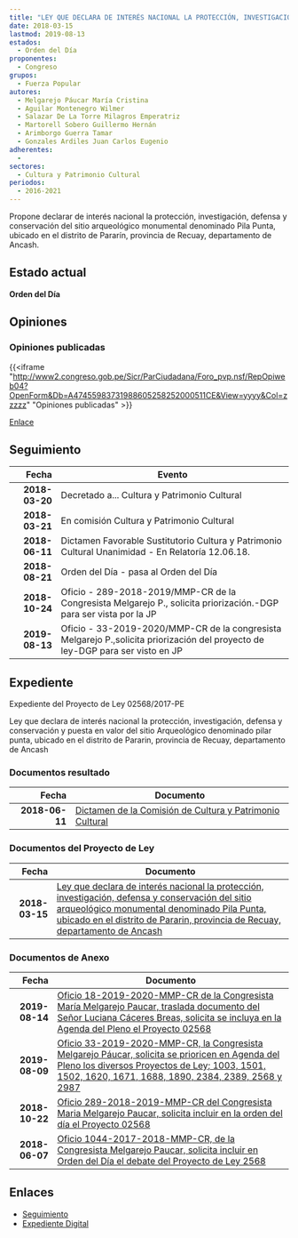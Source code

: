 ```yaml
---
title: "LEY QUE DECLARA DE INTERÉS NACIONAL LA PROTECCIÓN, INVESTIGACIÓN, DEFENSA Y CONSERVACIÓN DEL SITIO ARQUEOLÓGICO MONUMENTAL DENOMINADO PILA PUNTA, UBICADO EN EL DISTRITO DE PARARÍN, PROVINCIA DE RECUAY, DEPARTAMENTO DE ANCASH"
date: 2018-03-15
lastmod: 2019-08-13
estados: 
  - Orden del Día
proponentes: 
  - Congreso
grupos: 
  - Fuerza Popular
autores: 
  - Melgarejo Páucar María Cristina
  - Aguilar Montenegro Wilmer
  - Salazar De La Torre Milagros Emperatriz
  - Martorell Sobero Guillermo Hernán
  - Arimborgo Guerra Tamar
  - Gonzales Ardiles Juan Carlos Eugenio
adherentes: 
  - 
sectores: 
  - Cultura y Patrimonio Cultural
periodos: 
  - 2016-2021
---
```


Propone declarar de interés nacional la protección, investigación, defensa y conservación del sitio arqueológico monumental denominado Pila Punta, ubicado en el distrito de Pararín, provincia de Recuay, departamento de Ancash.


## Estado actual

**Orden del Día**

## Opiniones

### Opiniones publicadas

{{<iframe "http://www2.congreso.gob.pe/Sicr/ParCiudadana/Foro_pvp.nsf/RepOpiweb04?OpenForm&Db=A47455983731988605258252000511CE&View=yyyy&Col=zzzzz" "Opiniones publicadas" >}}

[Enlace](http://www2.congreso.gob.pe/Sicr/ParCiudadana/Foro_pvp.nsf/RepOpiweb04?OpenForm&Db=A47455983731988605258252000511CE&View=yyyy&Col=zzzzz)

## Seguimiento

| Fecha | Evento |
|------:|--------|
| **2018-03-20** | Decretado a... Cultura y Patrimonio Cultural|
| **2018-03-21** | En comisión Cultura y Patrimonio Cultural|
| **2018-06-11** | Dictamen Favorable Sustitutorio Cultura y Patrimonio Cultural Unanimidad - En Relatoría 12.06.18.|
| **2018-08-21** | Orden del Día - pasa al Orden del Día|
| **2018-10-24** | Oficio - 289-2018-2019/MMP-CR de la Congresista Melgarejo P., solicita priorización.-DGP para ser vista por la JP|
| **2019-08-13** | Oficio - 33-2019-2020/MMP-CR de la congresista Melgarejo P.,solicita priorización del proyecto de ley-DGP para ser visto en JP|


## Expediente

Expediente del Proyecto de Ley 02568/2017-PE

Ley que declara de interés nacional la protección, investigación, defensa y conservación y puesta en valor del sitio Arqueológico denominado pilar punta, ubicado en el distrito de Pararin, provincia de Recuay, departamento de Ancash


### Documentos resultado

| Fecha | Documento |
|------:|--------|
| **2018-06-11** | [Dictamen de la Comisión de Cultura y Patrimonio Cultural](http://www.leyes.congreso.gob.pe/Documentos/2016_2021/Dictamenes/Proyectos_de_Ley/02568DC05MAY20180611.pdf) |

### Documentos del Proyecto de Ley

| Fecha | Documento |
|------:|--------|
| **2018-03-15** | [Ley que declara de interés nacional la protección, investigación, defensa y conservación del sitio arqueológico monumental denominado Pila Punta, ubicado en el distrito de Pararin, provincia de Recuay, departamento de Ancash](http://www.leyes.congreso.gob.pe/Documentos/2016_2021/Proyectos_de_Ley_y_de_Resoluciones_Legislativas/PL0256820180315.pdf) |

### Documentos de Anexo

| Fecha | Documento |
|------:|--------|
| **2019-08-14** | [Oficio 18-2019-2020-MMP-CR de la Congresista María Melgarejo Paucar, traslada documento del Señor Luciana Cáceres Breas, solicita se incluya en la Agenda del Pleno el Proyecto 02568](http://www.leyes.congreso.gob.pe/Documentos/2016_2021/Oficios/Congresistas/OFICIO-18-2019-2020-MMP-CR.pdf) |
| **2019-08-09** | [Oficio 33-2019-2020-MMP-CR, la Congresista Melgarejo Páucar, solicita se prioricen en Agenda del Pleno los diversos Proyectos de Ley; 1003, 1501, 1502, 1620, 1671, 1688, 1890, 2384, 2389, 2568 y 2987](http://www.leyes.congreso.gob.pe/Documentos/2016_2021/Oficios/Congresistas/OFICIO-33-2019-2020-MMP-CR.pdf) |
| **2018-10-22** | [Oficio 289-2018-2019-MMP-CR del Congresista Maria Melgarejo Paucar, solicita incluir en la orden del día el Proyecto 02568](http://www.leyes.congreso.gob.pe/Documentos/2016_2021/Oficios/Congresistas/OFICIO-289-2018-2019-MMP-CR.pdf) |
| **2018-06-07** | [Oficio 1044-2017-2018-MMP-CR, de la Congresista Melgarejo Paucar, solicita incluir en Orden del Día el debate del Proyecto de Ley 2568](http://www.leyes.congreso.gob.pe/Documentos/2016_2021/Oficios/Congresistas/OFICIO-1044-2017-2018-MMP-CR.pdf) |

## Enlaces 

- [Seguimiento](http://www2.congreso.gob.pe/Sicr/TraDocEstProc/CLProLey2016.nsf/f7fff46988ca05b1052578e100829cc7/0a770d59af95557605258251007c9af5?OpenDocument)
- [Expediente Digital](http://www2.congreso.gob.pe/Sicr/TraDocEstProc/CLProLey2016.nsf/f7fff46988ca05b1052578e100829cc7/0a770d59af95557605258251007c9af5?OpenDocument&Click=05257FB7005EB655.eb71d0cf91d8294e05256cdf006b5706/$Body/0.1C6C)
